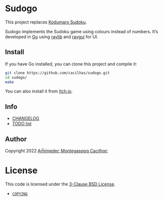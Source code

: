[bsd-3-clause]: https://opensource.org/licenses/BSD-3-Clause
[changelog]: https://github.com/cacilhas/sudogo/blob/master/CHANGELOG.md
[copying]: https://raw.githubusercontent.com/cacilhas/sudogo/master/COPYING
[email]: mailto:batalema@cacilhas.info
[golang]: https://go.dev/
[itch.io]: https://cacilhas.itch.io/sudogo
[raygui]: https://github.com/raysan5/raygui
[raylib]: https://www.raylib.com/
[sudoku]: https://github.com/cacilhas/sudoku/
[todo]: https://github.com/cacilhas/sudogo/blob/master/TODO.md

# Sudogo

This project replaces [Kodumaro Sudoku][sudoku].

Sudogo implements the Sudoku game using colours instead of numbers. It’s
developed in [Go][golang] using [raylib][raylib] and [raygui][raygui] for UI.

## Install

If you have Go installed, you can clone this project and compile it:

```sh
git clone https://github.com/cacilhas/sudogo.git
cd sudogo/
make
```

You can also install it from [Itch.io][itch.io].

## Info

- [CHANGELOG][changelog]
- [TODO list][todo]

## Author

Copyright 2022 [Arĥimedeς Montegasppα Cacilhας][email]

# License

This code is licensed under the [3-Clause BSD License][bsd-3-clause].

- [`COPYING`][copying]
